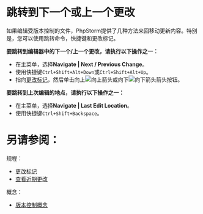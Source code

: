 # 跳转到下一个或上一个更改


如果编辑受版本控制的文件，PhpStorm提供了几种方法来回移动更新内容。特别是，您可以使用跳转命令，快捷键和更改标记。

**要跳转到编辑器中的下一个/上一个更改，请执行以下操作之一：**

* 在主菜单，选择**Navigate | Next / Previous Change**。
* 使用快捷键`Ctrl+Shift+Alt+Down`或`Ctrl+Shift+Alt+Up`。
* 指向[更改标记](/如何使用/常规指南/版本控制概念/通用版本控制规程/查看变更信息/更改标记.md)，然后单击向上![向上箭头](http://image.jellychen.cn/uploads/2016/11/arrowUp.png)或向下![向下箭头](http://image.jellychen.cn/uploads/2016/11/arrowDown.png)箭头按钮。

**要跳转到上次编辑的地点，请执行以下操作之一：**

* 在主菜单，选择**Navigate | Last Edit Location**。
* 使用快捷键`Ctrl+Shift+Backspace`。




# 另请参阅：

规程：

* [更改标记](/如何使用/常规指南/版本控制概念/通用版本控制规程/查看变更信息/更改标记.md)
* [查看近期更改](/如何使用/常规指南/使用本地历史/查看近期更改.md)

概念：

* [版本控制概念](/如何使用/常规指南/版本控制概念/README.md)